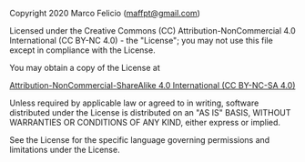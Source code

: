 Copyright 2020 Marco Felicio (maffpt@gmail.com)

Licensed under the Creative Commons (CC) Attribution-NonCommercial 4.0 International (CC BY-NC 4.0) - the "License";
you may not use this file except in compliance with the License.

You may obtain a copy of the License at

[Attribution-NonCommercial-ShareAlike 4.0 International (CC BY-NC-SA 4.0)](https://creativecommons.org/licenses/by-nc-sa/4.0/)

Unless required by applicable law or agreed to in writing, software
distributed under the License is distributed on an "AS IS" BASIS,
WITHOUT WARRANTIES OR CONDITIONS OF ANY KIND, either express or implied.

See the License for the specific language governing permissions and
limitations under the License.
